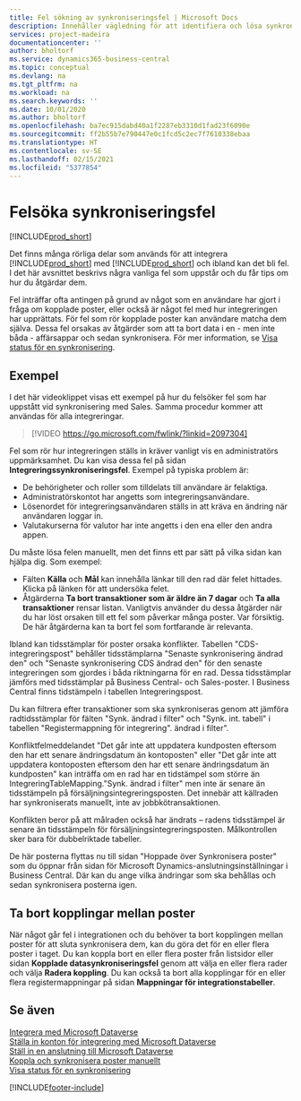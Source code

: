```yaml
---
title: Fel sökning av synkroniseringsfel | Microsoft Docs
description: Innehåller vägledning för att identifiera och lösa synkroniseringsfel.
services: project-madeira
documentationcenter: ''
author: bholtorf
ms.service: dynamics365-business-central
ms.topic: conceptual
ms.devlang: na
ms.tgt_pltfrm: na
ms.workload: na
ms.search.keywords: ''
ms.date: 10/01/2020
ms.author: bholtorf
ms.openlocfilehash: ba7ec915dabd40a1f2287eb3310d1fad23f6090e
ms.sourcegitcommit: ff2b55b7e790447e0c1fcd5c2ec7f7610338ebaa
ms.translationtype: HT
ms.contentlocale: sv-SE
ms.lasthandoff: 02/15/2021
ms.locfileid: "5377854"
---
```

# <a name="troubleshooting-synchronization-errors"></a>Felsöka synkroniseringsfel
[!INCLUDE[prod_short](includes/cc_data_platform_banner.md)]

Det finns många rörliga delar som används för att integrera [!INCLUDE[prod_short](includes/prod_short.md)] med [!INCLUDE[prod_short](includes/cds_long_md.md)] och ibland kan det bli fel. I det här avsnittet beskrivs några vanliga fel som uppstår och du får tips om hur du åtgärdar dem.

Fel inträffar ofta antingen på grund av något som en användare har gjort i fråga om kopplade poster, eller också är något fel med hur integreringen har upprättats. För fel som rör kopplade poster kan användare matcha dem själva. Dessa fel orsakas av åtgärder som att ta bort data i en - men inte båda - affärsappar och sedan synkronisera. För mer information, se [Visa status för en synkronisering](admin-how-to-view-synchronization-status.md).

## <a name="example"></a>Exempel
I det här videoklippet visas ett exempel på hur du felsöker fel som har uppstått vid synkronisering med Sales. Samma procedur kommer att användas för alla integreringar. 

> [!VIDEO https://go.microsoft.com/fwlink/?linkid=2097304]

Fel som rör hur integreringen ställs in kräver vanligt vis en administratörs uppmärksamhet. Du kan visa dessa fel på sidan **Integreringssynkroniseringsfel**. Exempel på typiska problem är:  
  
* De behörigheter och roller som tilldelats till användare är felaktiga.  
* Administratörskontot har angetts som integreringsanvändare.  
* Lösenordet för integreringsanvändaren ställs in att kräva en ändring när användaren loggar in.  
* Valutakurserna för valutor har inte angetts i den ena eller den andra appen.  
  
Du måste lösa felen manuellt, men det finns ett par sätt på vilka sidan kan hjälpa dig. Som exempel:  

* Fälten **Källa** och **Mål** kan innehålla länkar till den rad där felet hittades. Klicka på länken för att undersöka felet.  
* Åtgärderna **Ta bort transaktioner som är äldre än 7 dagar** och **Ta alla transaktioner** rensar listan. Vanligtvis använder du dessa åtgärder när du har löst orsaken till ett fel som påverkar många poster. Var försiktig. De här åtgärderna kan ta bort fel som fortfarande är relevanta.

Ibland kan tidsstämplar för poster orsaka konflikter. Tabellen "CDS-integreringspost" behåller tidsstämplarna "Senaste synkronisering ändrad den" och "Senaste synkronisering CDS ändrad den" för den senaste integreringen som gjordes i båda riktningarna för en rad. Dessa tidsstämplar jämförs med tidsstämplar på Business Central- och Sales-poster. I Business Central finns tidstämpeln i tabellen Integreringspost.

Du kan filtrera efter transaktioner som ska synkroniseras genom att jämföra radtidsstämplar för fälten "Synk. ändrad i filter" och "Synk. int. tabell" i tabellen "Registermappning för integrering". ändrad i filter".

Konfliktfelmeddelandet "Det går inte att uppdatera kundposten eftersom den har ett senare ändringsdatum än kontoposten" eller "Det går inte att uppdatera kontoposten eftersom den har ett senare ändringsdatum än kundposten" kan inträffa om en rad har en tidstämpel som större än IntegreringTableMapping."Synk. ändrad i filter" men inte är senare än tidsstämpeln på försäljningsintegreringsposten. Det innebär att källraden har synkroniserats manuellt, inte av jobbkötransaktionen. 

Konflikten beror på att målraden också har ändrats – radens tidsstämpel är senare än tidsstämpeln för försäljningsintegreringsposten. Målkontrollen sker bara för dubbelriktade tabeller. 

De här posterna flyttas nu till sidan "Hoppade över Synkronisera poster" som du öppnar från sidan för Microsoft Dynamics-anslutningsinställningar i Business Central. Där kan du ange vilka ändringar som ska behållas och sedan synkronisera posterna igen.

## <a name="remove-couplings-between-records"></a>Ta bort kopplingar mellan poster
När något går fel i integrationen och du behöver ta bort kopplingen mellan poster för att sluta synkronisera dem, kan du göra det för en eller flera poster i taget. Du kan koppla bort en eller flera poster från listsidor eller sidan **Kopplade datasynkroniseringsfel** genom att välja en eller flera rader och välja **Radera koppling**. Du kan också ta bort alla kopplingar för en eller flera registermappningar på sidan **Mappningar för integrationstabeller**. 

## <a name="see-also"></a>Se även
[Integrera med Microsoft Dataverse](admin-prepare-dynamics-365-for-sales-for-integration.md)  
[Ställa in konton för integrering med Microsoft Dataverse](admin-setting-up-integration-with-dynamics-sales.md)  
[Ställ in en anslutning till Microsoft Dataverse](admin-how-to-set-up-a-dynamics-crm-connection.md)  
[Koppla och synkronisera poster manuellt](admin-how-to-couple-and-synchronize-records-manually.md)  
[Visa status för en synkronisering](admin-how-to-view-synchronization-status.md)  


[!INCLUDE[footer-include](includes/footer-banner.md)]